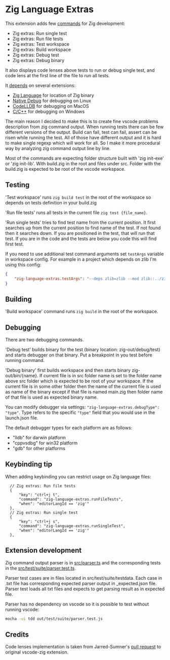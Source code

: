 # Zig Language Extras

This extension adds few
[commands](https://github.com/ianic/zig-language-extras/blob/de59f5422a73d976fa47961fb2cb0974037687b4/package.json#L34)
for Zig development:
  * Zig extras: Run single test
  * Zig extras: Run file tests
  * Zig extras: Test workspace
  * Zig extras: Build workspace
  * Zig extras: Debug test
  * Zig extras: Debug binary

It also displays code lenses above tests to run or debug single test, and code
lens at the first line of the file to run all tests.

It [depends](package.json#L8) on several extensions:

- [Zig Language](https://marketplace.visualstudio.com/items?itemName=ziglang.vscode-zig)
for location of Zig binary
- [Native Debug](https://marketplace.visualstudio.com/items?itemName=webfreak.debug) for
debugging on Linux
- [CodeLLDB](https://marketplace.visualstudio.com/items?itemName=vadimcn.vscode-lldb)
for debugging on MacOS
- [C/C++](https://marketplace.visualstudio.com/items?itemName=vadimcn.vscode-lldb) for debugging on Windows


The main reason I decided to make this is to create fine vscode problems
description from zig command output. When running tests there can be few
different versions of the output. Build can fail, test can fail, assert can be
risen while running the test. All of those have different output and it is hard
to make single regexp which will work for all. So I make it more procedural way
by analyzing zig command output line by line.

Most of the commands are expecting folder structure built with 'zig init-exe' or
'zig init-lib'. With build.zig in the root and files under src. Folder with the
build.zig is expected to be root of the vscode workspace.

## Testing

'Test workspace' runs `zig build test` in the root of the workspace so depends
on tests definition in your build.zig

'Run file tests' runs all tests in the current file `zig test {file_name}`.

'Run single tests' tries to find test name from the current position. It first
searches up from the current position to find name of the test. If not found
then it searches down. If you are positioned in the test, that will run that
test. If you are in the code and the tests are below you code this will find
first test.


If you need to use additional test command arguments set `testArgs` variable in workspace config.
For example in a project which depends on zlib I'm using this config:
```json
{
    "zig-language-extras.testArgs": "--deps zlib=zlib --mod zlib::../zig-zlib/src/main.zig --library z",
}
```
## Building

'Build workspace' command runs `zig build` in the root of the workspace.

## Debugging

There are two debugging commands.

'Debug test' builds binary for the test (binary location: zig-out/debug/test)
and starts debugger on that binary. Put a breakpoint in you test before running
command.

'Debug binary' first builds workspace and then starts binary zig-out/bin/{name}.
If current file is in src folder name is set to the folder name above src folder
which is expected to be root of your workspace. If the current file is in some
other folder then the name of the current file is used as name of the binary
except if that file is named main.zig then folder name of that file is used as
expected binary name.

You can modify debugger via settings: `"zig-language-extras.debugType": "type"`. Type refers to the specific `"type"` field that you would use in the launch.json file.

The default debugger types for each platform are as follows:
- "lldb" for darwin platform
- "cppvsdbg" for win32 platform
- "gdb" for other platforms

## Keybinding tip

When adding keybinding you can restrict usage on Zig language files:
  ```jsonc
    // Zig extras: Run file tests
    {
        "key": "ctrl+j t",
        "command": "zig-language-extras.runFileTests",
        "when": "editorLangId == 'zig'"
    },
    // Zig extras: Run single test
    {
        "key": "ctrl+j s",
        "command": "zig-language-extras.runSingleTest",
        "when": "editorLangId == 'zig'"
    },
  ```

## Extension development

Zig command output parser is in [src/parser.ts](src/parser.ts) and the
corresponding tests in the [src/test/suite/parser.test.ts](src/test/suite/parser.test.ts).

Parser test cases are in files located in
src/test/suite/testdata. Each case in .txt file has
corresponding expected parser output in _expected.json file. Parser test loads
all txt files and expects to get parsing result as in expected file.

Parser has no dependency on vscode so it is possible to test without running vscode:
```sh
mocha -ui tdd out/test/suite/parser.test.js
```

## Credits

Code lenses implementation is taken from Jarred-Sumner's [pull
request](https://github.com/ziglang/vscode-zig/pull/57/files) to original
vscode-zig extension.

<!--
  ### Notes to myself
  [vscode extensions docs](https://code.visualstudio.com/api/get-started/extension-anatomy)
  [extension samples](https://github.com/microsoft/vscode-extension-samples/tree/main)
  [publishing extension](https://code.visualstudio.com/api/working-with-extensions/publishing-extension)
-->
